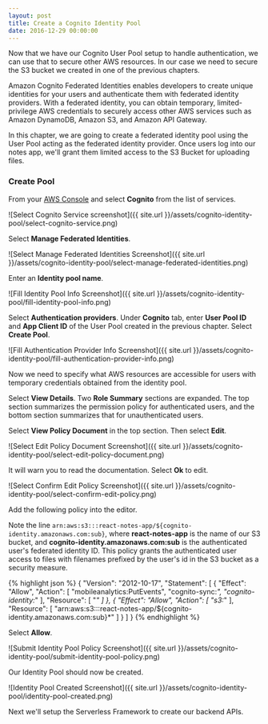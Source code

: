 ```yaml
---
layout: post
title: Create a Cognito Identity Pool
date: 2016-12-29 00:00:00
---
```


Now that we have our Cognito User Pool setup to handle authentication, we can use that to secure other AWS resources. In our case we need to secure the S3 bucket we created in one of the previous chapters.

Amazon Cognito Federated Identities enables developers to create unique identities for your users and authenticate them with federated identity providers. With a federated identity, you can obtain temporary, limited-privilege AWS credentials to securely access other AWS services such as Amazon DynamoDB, Amazon S3, and Amazon API Gateway.

In this chapter, we are going to create a federated identity pool using the User Pool acting as the federated identity provider. Once users log into our notes app, we'll grant them limited access to the S3 Bucket for uploading files.

### Create Pool

From your [AWS Console](https://console.aws.amazon.com) and select **Cognito** from the list of services.

![Select Cognito Service screenshot]({{ site.url }}/assets/cognito-identity-pool/select-cognito-service.png)

Select **Manage Federated Identities**.

![Select Manage Federated Identities Screenshot]({{ site.url }}/assets/cognito-identity-pool/select-manage-federated-identities.png)

Enter an **Identity pool name**.

![Fill Identity Pool Info Screenshot]({{ site.url }}/assets/cognito-identity-pool/fill-identity-pool-info.png)

Select **Authentication providers**. Under **Cognito** tab, enter **User Pool ID** and **App Client ID** of the User Pool created in the previous chapter. Select **Create Pool**.

![Fill Authentication Provider Info Screenshot]({{ site.url }}/assets/cognito-identity-pool/fill-authentication-provider-info.png)

Now we need to specify what AWS resources are accessible for users with temporary credentials obtained from the identity pool.

Select **View Details**. Two **Role Summary** sections are expanded. The top section summarizes the permission policy for authenticated users, and the bottom section summarizes that for unauthenticated users.

Select **View Policy Document** in the top section. Then select **Edit**.

![Select Edit Policy Document Screenshot]({{ site.url }}/assets/cognito-identity-pool/select-edit-policy-document.png)

It will warn you to read the documentation. Select **Ok** to edit.

![Select Confirm Edit Policy Screenshot]({{ site.url }}/assets/cognito-identity-pool/select-confirm-edit-policy.png)

Add the following policy into the editor.

Note the line ``arn:aws:s3:::react-notes-app/${cognito-identity.amazonaws.com:sub}``, where **react-notes-app** is the name of our S3 bucket, and **cognito-identity.amazonaws.com:sub** is the authenticated user's federated identity ID. This policy grants the authenticated user access to files with filenames prefixed by the user's id in the S3 bucket as a security measure.

{% highlight json %}
{
  "Version": "2012-10-17",
  "Statement": [
    {
      "Effect": "Allow",
      "Action": [
        "mobileanalytics:PutEvents",
        "cognito-sync:*",
        "cognito-identity:*"
      ],
      "Resource": [
        "*"
      ]
    },
    {
      "Effect": "Allow",
      "Action": [
        "s3:*"
      ],
      "Resource": [
        "arn:aws:s3:::react-notes-app/${cognito-identity.amazonaws.com:sub}*"
      ]
    }
  ]
}
{% endhighlight %}

Select **Allow**.

![Submit Identity Pool Policy Screenshot]({{ site.url }}/assets/cognito-identity-pool/submit-identity-pool-policy.png)

Our Identity Pool should now be created.

![Identity Pool Created Screenshot]({{ site.url }}/assets/cognito-identity-pool/identity-pool-created.png)

Next we'll setup the Serverless Framework to create our backend APIs.
